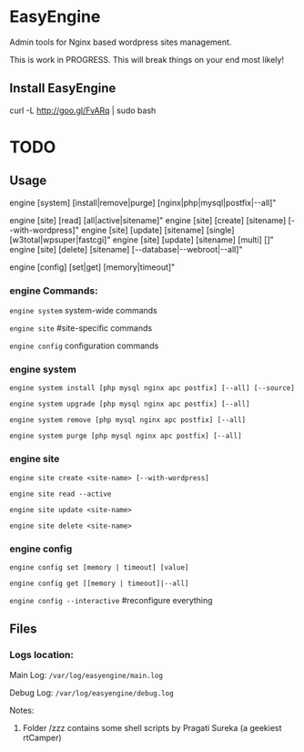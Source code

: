 EasyEngine 
==========

Admin tools for Nginx based wordpress sites management. 

This is work in PROGRESS. This will break things on your end most likely!

## Install EasyEngine

curl -L http://goo.gl/FvARq | sudo bash

# TODO

## Usage

engine [system]	[install|remove|purge] [nginx|php|mysql|postfix|--all]"

engine [site]	[read]	 [all|active|sitename]"
engine [site]	[create] [sitename] [--with-wordpress]"
engine [site]	[update] [sitename] [single] [w3total|wpsuper|fastcgi]"
engine [site]	[update] [sitename] [multi]  []"
engine [site]	[delete] [sitename] [--database|--webroot|--all]"

engine [config]	[set|get] [memory|timeout]"

### engine Commands:

`engine system` system-wide commands

`engine site` #site-specific commands

`engine config` configuration commands

### engine system

`engine system install [php mysql nginx apc postfix] [--all] [--source]`

`engine system upgrade [php mysql nginx apc postfix] [--all]`

`engine system remove [php mysql nginx apc postfix] [--all]`

`engine system purge [php mysql nginx apc postfix] [--all]`

### engine site

`engine site create <site-name> [--with-wordpress]`

`engine site read --active`

`engine site update <site-name>`

`engine site delete <site-name>`

### engine config

`engine config set [memory | timeout] [value]`

`engine config get [[memory | timeout]|--all]`

`engine config --interactive` #reconfigure everything


## Files

### Logs location: 

Main Log: `/var/log/easyengine/main.log`

Debug Log: `/var/log/easyengine/debug.log`




Notes:

1. Folder /zzz contains some shell scripts by Pragati Sureka (a geekiest rtCamper)

